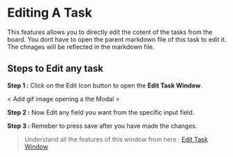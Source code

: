 # Editing A Task

This features allows you to directly edit the cotent of the tasks from the board. You dont have to open the parent markdown file of this task to edit it. The chnages will be reflected in the markdown file.

## Steps to Edit any task

**Step 1 :** Click on the Edit Icon button to open the **Edit Task Window**.

< Add gif image opening a the Modal >

**Step 2 :** Now Edit any field you want from the specific input field.

**Step 3 :** Remeber to press save after you have made the changes.


> Understand all the features of this window from here : [Edit Task Window](EditTaskWindow.md)
